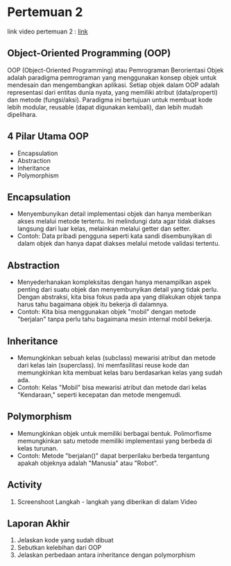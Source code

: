 # Pertemuan 2

link video pertemuan 2 : [link](https://www.youtube.com/watch?v=klBr2Hlj2-M)

## Object-Oriented Programming (OOP)

OOP (Object-Oriented Programming) atau Pemrograman Berorientasi Objek adalah paradigma pemrograman yang menggunakan konsep objek untuk mendesain dan mengembangkan aplikasi. Setiap objek dalam OOP adalah representasi dari entitas dunia nyata, yang memiliki atribut (data/properti) dan metode (fungsi/aksi). Paradigma ini bertujuan untuk membuat kode lebih modular, reusable (dapat digunakan kembali), dan lebih mudah dipelihara.

## 4 Pilar Utama OOP

- Encapsulation
- Abstraction
- Inheritance
- Polymorphism

## Encapsulation

- Menyembunyikan detail implementasi objek dan hanya memberikan akses melalui metode tertentu. Ini melindungi data agar tidak diakses langsung dari luar kelas, melainkan melalui getter dan setter.
- Contoh: Data pribadi pengguna seperti kata sandi disembunyikan di dalam objek dan hanya dapat diakses melalui metode validasi tertentu.

## Abstraction

- Menyederhanakan kompleksitas dengan hanya menampilkan aspek penting dari suatu objek dan menyembunyikan detail yang tidak perlu. Dengan abstraksi, kita bisa fokus pada apa yang dilakukan objek tanpa harus tahu bagaimana objek itu bekerja di dalamnya.
- Contoh: Kita bisa menggunakan objek "mobil" dengan metode "berjalan" tanpa perlu tahu bagaimana mesin internal mobil bekerja.

## Inheritance

- Memungkinkan sebuah kelas (subclass) mewarisi atribut dan metode dari kelas lain (superclass). Ini memfasilitasi reuse kode dan memungkinkan kita membuat kelas baru berdasarkan kelas yang sudah ada.
- Contoh: Kelas "Mobil" bisa mewarisi atribut dan metode dari kelas "Kendaraan," seperti kecepatan dan metode mengemudi.

## Polymorphism

- Memungkinkan objek untuk memiliki berbagai bentuk. Polimorfisme memungkinkan satu metode memiliki implementasi yang berbeda di kelas turunan.
- Contoh: Metode "berjalan()" dapat berperilaku berbeda tergantung apakah objeknya adalah "Manusia" atau "Robot".

## Activity

1. Screenshoot Langkah - langkah yang diberikan di dalam Video

## Laporan Akhir

1. Jelaskan kode yang sudah dibuat
2. Sebutkan kelebihan dari OOP
3. Jelaskan perbedaan antara inheritance dengan polymorphism
